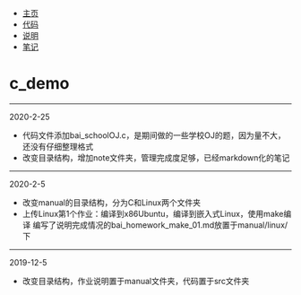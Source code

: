 - [主页](https://roycel.github.io/c_demo/)
- [代码](https://github.com/Roycel/c_demo/tree/gh-pages1/src)
- [说明](https://roycel.github.io/c_demo/tree/gh-pages1/manual)
- [笔记](https://roycel.github.io/c_demo/tree/gh-pages1/note/mooc)


# c_demo
---
2020-2-25
- 代码文件添加bai_schoolOJ.c，是期间做的一些学校OJ的题，因为量不大，还没有仔细整理格式
- 改变目录结构，增加note文件夹，管理完成度足够，已经markdown化的笔记


---

2020-2-5
  
  - 改变manual的目录结构，分为C和Linux两个文件夹
  - 上传Linux第1个作业：编译到x86Ubuntu，编译到嵌入式Linux，使用make编译
    编写了说明完成情况的bai_homework_make_01.md放置于manual/linux/下
  
---
  
2019-12-5
  
  - 改变目录结构，作业说明置于manual文件夹，代码置于src文件夹

